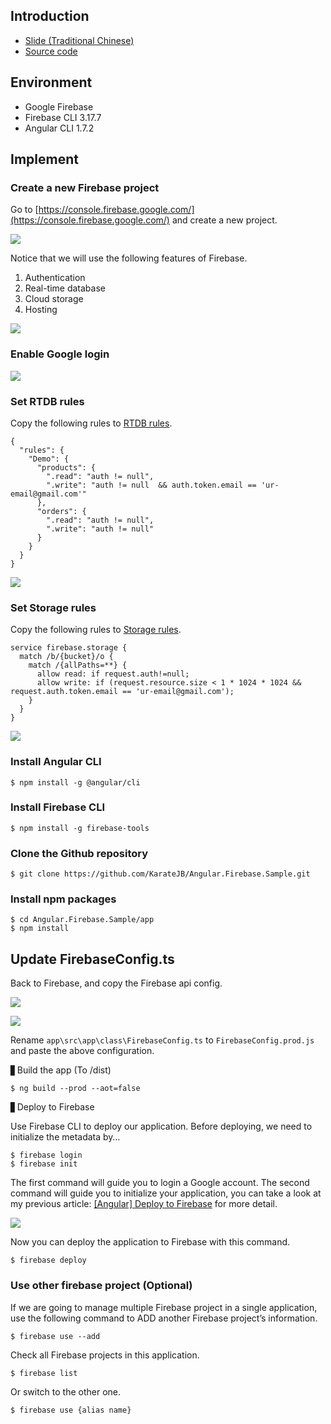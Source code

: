 ## Introduction

* [Slide (Traditional Chinese)](https://www.slideshare.net/LinJB1/angularfirebase-ithome-serverless-allstar)
* [Source code](https://github.com/KarateJB/Angular.Firebase.Sample)


## Environment

- Google Firebase
- Firebase CLI 3.17.7
- Angular CLI 1.7.2


## Implement

### Create a new Firebase project

Go to [https://console.firebase.google.com/](https://console.firebase.google.com/)
and create a new project.

![](https://1.bp.blogspot.com/-mVDXCO7JeDw/WsajV_2C1AI/AAAAAAAAF2E/FVh-Qi5VyZ4ziEJFwg6DukwG_j2hs4cegCEwYBhgL/s320/image001.jpg)



Notice that we will use the following features of Firebase.

1. Authentication
2. Real-time database
3. Cloud storage
4. Hosting

![](https://4.bp.blogspot.com/-dFroJ9YTjMs/WsajZOPlMuI/AAAAAAAAF2I/qz2oN0Dg798u5DeJ3vu9Kuchualbg5XIQCEwYBhgL/s320/image002.png)


### Enable Google login

![](https://2.bp.blogspot.com/-hzT_CCHoXXs/WsajZHjNKJI/AAAAAAAAF2s/7RPJPNtV1x0Khj3AUgFPCB94JmgfHLNoQCEwYBhgL/s640/image003.jpg)



### Set RTDB rules

Copy the following rules to [RTDB rules](https://firebase.google.com/docs/database/security/).

```
{
  "rules": {
    "Demo": {
      "products": {
        ".read": "auth != null",
        ".write": "auth != null  && auth.token.email == 'ur-email@gmail.com'"
      },
      "orders": {
        ".read": "auth != null",
        ".write": "auth != null"
      }
    }
  }
}
```

![](https://1.bp.blogspot.com/-SAhraxE4Z5Q/WsajZC9fJSI/AAAAAAAAF24/toa_xIN9luoW8if3OJnBslbWizvYWNEmwCEwYBhgL/s640/image004.jpg)



### Set Storage rules

Copy the following rules to [Storage rules](https://firebase.google.com/docs/storage/security/start).

```
service firebase.storage {
  match /b/{bucket}/o {
    match /{allPaths=**} {
      allow read: if request.auth!=null;
      allow write: if (request.resource.size < 1 * 1024 * 1024 && request.auth.token.email == 'ur-email@gmail.com');
    }
  }
}
```

![](https://1.bp.blogspot.com/-jEslSKOv_oo/WsajZ38R-RI/AAAAAAAAF24/46jfiv3MLH8YtBwo8miWX4p0g2lthrtrwCEwYBhgL/s640/image005.jpg)
 


### Install Angular CLI

```
$ npm install -g @angular/cli
```


### Install Firebase CLI

```
$ npm install -g firebase-tools
```


### Clone the Github repository

```
$ git clone https://github.com/KarateJB/Angular.Firebase.Sample.git
```


### Install npm packages

```
$ cd Angular.Firebase.Sample/app
$ npm install
```


## Update FirebaseConfig.ts

Back to Firebase, and copy the Firebase api config.

![](https://1.bp.blogspot.com/-EJAHz0Pxuoc/WsajaHUqEcI/AAAAAAAAF2w/Oe5Tznmu9fYBv0znUvQHrixP-WM1LDkyQCEwYBhgL/s640/image006.jpg)

![](https://1.bp.blogspot.com/-YIO5f6Hw5yU/WsajaPY73WI/AAAAAAAAF20/cvCKjoG5JDISxMdtkZN8OWr4mAg9CnT0gCEwYBhgL/s640/image007.png)

 
Rename `app\src\app\class\FirebaseConfig.ts` to `FirebaseConfig.prod.js` and paste the above configuration.



▋Build the app (To /dist)

```
$ ng build --prod --aot=false
```

▋Deploy to Firebase

Use Firebase CLI to deploy our application. Before deploying, we need to initialize the metadata by…

```
$ firebase login
$ firebase init
```

The first command will guide you to login a Google account.
The second command will guide you to initialize your application, you can take a look at my previous article: [[Angular] Deploy to Firebase](http://karatejb.blogspot.tw/2017/01/angular2-deploy-to-firebase.html) for more detail.

![](https://3.bp.blogspot.com/-dLNqAMnKqgA/WsajajzboqI/AAAAAAAAF24/hQeBl3fc66YeIMHrqsXDq9T3wehpiP6EgCEwYBhgL/s640/image008.jpg)



Now you can deploy the application to Firebase with this command.

```
$ firebase deploy
```


### Use other firebase project (Optional)

If we are going to manage multiple Firebase project in a single application, use the following command to ADD another Firebase project’s information.

```
$ firebase use --add
```

Check all Firebase projects in this application.

```
$ firebase list
```

Or switch to the other one.

```
$ firebase use {alias name}
```


